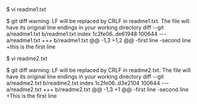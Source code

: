 $ vi readme1.txt

$ git diff
warning: LF will be replaced by CRLF in readme1.txt.
The file will have its original line endings in your working directory
diff --git a/readme1.txt b/readme1.txt
index 1c2fe06..de61948 100644
--- a/readme1.txt
+++ b/readme1.txt
@@ -1,3 +1,2 @@
-first line
-second line
+this is the first line

$ vi readme2.txt

$ git diff
warning: LF will be replaced by CRLF in readme2.txt.
The file will have its original line endings in your working directory
diff --git a/readme2.txt b/readme2.txt
index 1c2fe06..d3e2104 100644
--- a/readme2.txt
+++ b/readme2.txt
@@ -1,3 +1 @@
-first line
-second line
+This is the first line
